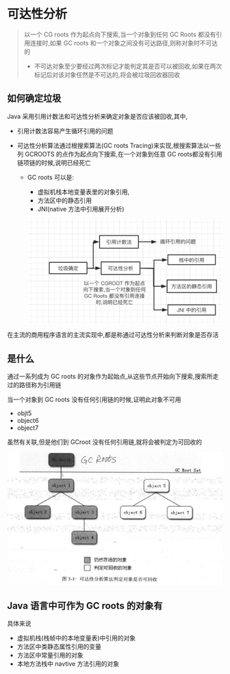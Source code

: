 # 可达性分析

> 以一个 CG roots 作为起点向下搜索,当一个对象到任何 GC Roots 都没有引用连接时,如果 GC roots 和一个对象之间没有可达路径,则称对象时不可达的
>
> - 不可达对象至少要经过两次标记才能判定其是否可以被回收,如果在两次标记后对该对象任然是不可达的,将会被垃圾回收器回收

## 如何确定垃圾

Java 采用引用计数法和可达性分析来确定对象是否应该被回收,其中,

- 引用计数法容易产生循环引用的问题

- 可达性分析算法通过根搜索算法(GC roots Tracing)来实现,根搜索算法以一些列 GCROOTS 的点作为起点向下搜索,在一个对象到任意 GC roots都没有引用链项链的时候,说明已经死亡

  - GC roots 可以是:

    - 虚拟机栈本地变量表里的对象引用,
    - 方法区中的静态引用
    - JNI(native 方法中引用展开分析)

    ![image-20200526211023099](assets/image-20200526211023099.png)

在主流的商用程序语言的主流实现中,都是称通过可达性分析来判断对象是否存活

## 是什么

通过一系列成为 GC roots 的对象作为起始点,从这些节点开始向下搜索,搜索所走过的路径称为引用链

当一个对象到 GC roots 没有任何引用链的时候,证明此对象不可用

- objt5
- object6
- object7

虽然有关联,但是他们到 GCroot 没有任何引用链,就将会被判定为可回收的

![image-20200503141338936](assets/image-20200503141338936.png)

## Java 语言中可作为 GC roots 的对象有

具体来说

- 虚拟机栈(栈帧中的本地变量表)中引用的对象
- 方法区中类静态属性引用的变量
- 方法区中常量引用的对象
- 本地方法栈中 navtive 方法引用的对象